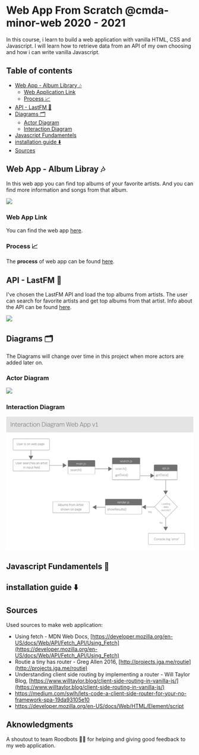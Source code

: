 # Web App From Scratch @cmda-minor-web 2020 - 2021 

In this course, i learn to build a web application with vanilla HTML, CSS and Javascript. I will learn how to retrieve data from an API of my own choosing and how i can write vanilla Javascript.

## Table of contents

- [Web App - Album Library 🎶](#web-app---album-libray-)
    * [Web Application Link](#web-application-link)
    * [Process 📈](#process-)
- [API - LastFM 🎵](#api---music-lastfm-)
- [Diagrams 🗂](#diagrams-)
    * [Actor Diagram](#actor-diagram)
    * [Interaction Diagram](#interaction-diagram)
- [Javascript Fundamentels](#javascript-fundamentels-)
- [installation guide ⬇️](#installation-guide-%EF%B8%8F)
- [Sources](#sources) 
<!-- later aknowledgement (shoutout to who helped you making it) -->

## Web App - Album Libray 🎶
In this web app you can find top albums of your favorite artists. And you can find more information and songs from that album. 

![](img/week1.png)

### Web App Link 
You can find the web app [here](https://sanneduinkerx.github.io/web-app-from-scratch-2021/).

### Process 📈
The **process** of web app can be found [here](https://github.com/sanneduinkerx/web-app-from-scratch-2021/wiki/Proces).

## API - LastFM 🎵

I've chosen the LastFM API and load the top albums from artists. The user can search for favorite artists and get top albums from that artist. Info about the API can be found [here](https://www.last.fm/api/show/artist.getTopAlbums). 

![](https://user-images.githubusercontent.com/60745348/107949699-f9ff4b00-6f95-11eb-9e98-a5ffa4456ba5.png)

## Diagrams 🗂
The Diagrams will change over time in this project when more actors are added later on.

### Actor Diagram
<!-- ![](img/actor-diagram.png) versie 1 -->
![](https://user-images.githubusercontent.com/60745348/107937991-fd3e0b00-6f84-11eb-97ce-6e926c6ed8ff.png)

### Interaction Diagram

![](img/interaction-diagram.png)

## Javascript Fundamentels 🔨


## installation guide ⬇️


## Sources 
Used sources to make web application:

- Using fetch - MDN Web Docs, [https://developer.mozilla.org/en-US/docs/Web/API/Fetch_API/Using_Fetch](https://developer.mozilla.org/en-US/docs/Web/API/Fetch_API/Using_Fetch) 
- Routie a tiny has router - Greg Allen 2016, [http://projects.jga.me/routie](http://projects.jga.me/routie)
- Understanding client side routing by implementing a router - Will Taylor Blog, [https://www.willtaylor.blog/client-side-routing-in-vanilla-js/](https://www.willtaylor.blog/client-side-routing-in-vanilla-js/)
- https://medium.com/swlh/lets-code-a-client-side-router-for-your-no-framework-spa-19da93105e10
- https://developer.mozilla.org/en-US/docs/Web/HTML/Element/script

## Aknowledgments
A shoutout to team Roodbots 🙌🏼 for helping and giving good feedback to my web application. 

<!-- DONE Add a link to your live demo in Github Pages 🌐-->

<!-- DONE ☝️ replace this description with a description of your own work -->

<!-- DONE replace the code in the /docs folder with your own, so you can showcase your work with GitHub Pages 🌍 -->

<!-- DONE Add a nice poster image here at the end of the week, showing off your shiny frontend 📸 -->

<!-- DONE Maybe a table of contents here? 📚 -->

<!-- DONE ...but how does one use this project? What are its features 🤔 -->

<!-- DONE What external data source is featured in your project and what are its properties 🌠 -->



<!-- How about a section that describes how to install this project? 🤓 -->

<!-- Maybe a checklist of done stuff and stuff still on your wishlist? ✅ (IN WIKI)-->

<!-- How about a license here? 📜 (or is it a licence?) 🤷 -->

